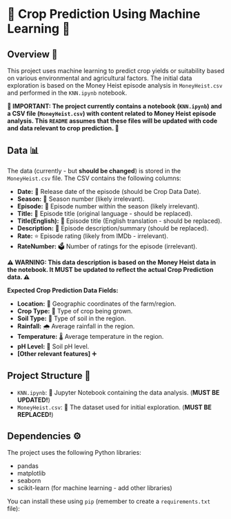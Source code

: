 # 🌾 Crop Prediction Using Machine Learning 🚜

## Overview 📜

This project uses machine learning to predict crop yields or suitability based on various environmental and agricultural factors. The initial data exploration is based on the Money Heist episode analysis in `MoneyHeist.csv` and performed in the `KNN.ipynb` notebook.

**🚨 IMPORTANT: The project currently contains a notebook (`KNN.ipynb`) and a CSV file (`MoneyHeist.csv`) with content related to Money Heist episode analysis. This `README` assumes that these files will be updated with code and data relevant to crop prediction. 🚨**

## Data 📊

The data (currently - but **should be changed**) is stored in the `MoneyHeist.csv` file. The CSV contains the following columns:

*   **Date:** 📅 Release date of the episode (should be Crop Data Date).
*   **Season:** 🔢 Season number (likely irrelevant).
*   **Episode:** 🔢 Episode number within the season (likely irrelevant).
*   **Title:** 💬 Episode title (original language - should be replaced).
*   **Title(English):** 💬 Episode title (English translation - should be replaced).
*   **Description:** 📝 Episode description/summary (should be replaced).
*   **Rate:** ⭐ Episode rating (likely from IMDb - irrelevant).
*   **RateNumber:** 🗳️ Number of ratings for the episode (irrelevant).

**⚠️ WARNING: This data description is based on the Money Heist data in the notebook. It MUST be updated to reflect the actual Crop Prediction data. ⚠️**

**Expected Crop Prediction Data Fields:**

*   **Location:** 📍 Geographic coordinates of the farm/region.
*   **Crop Type:** 🌾 Type of crop being grown.
*   **Soil Type:** 🌱 Type of soil in the region.
*   **Rainfall:** 🌧️ Average rainfall in the region.
*   **Temperature:** 🌡️ Average temperature in the region.
*   **pH Level:** 🧪 Soil pH level.
*   **[Other relevant features]** ➕

## Project Structure 📂

*   `KNN.ipynb`: 📓 Jupyter Notebook containing the data analysis. (**MUST BE UPDATED!**)
*   `MoneyHeist.csv`: 💾 The dataset used for initial exploration. (**MUST BE REPLACED!**)

## Dependencies ⚙️

The project uses the following Python libraries:

*   pandas
*   matplotlib
*   seaborn
*   scikit-learn (for machine learning - add other libraries)

You can install these using `pip` (remember to create a `requirements.txt` file):

